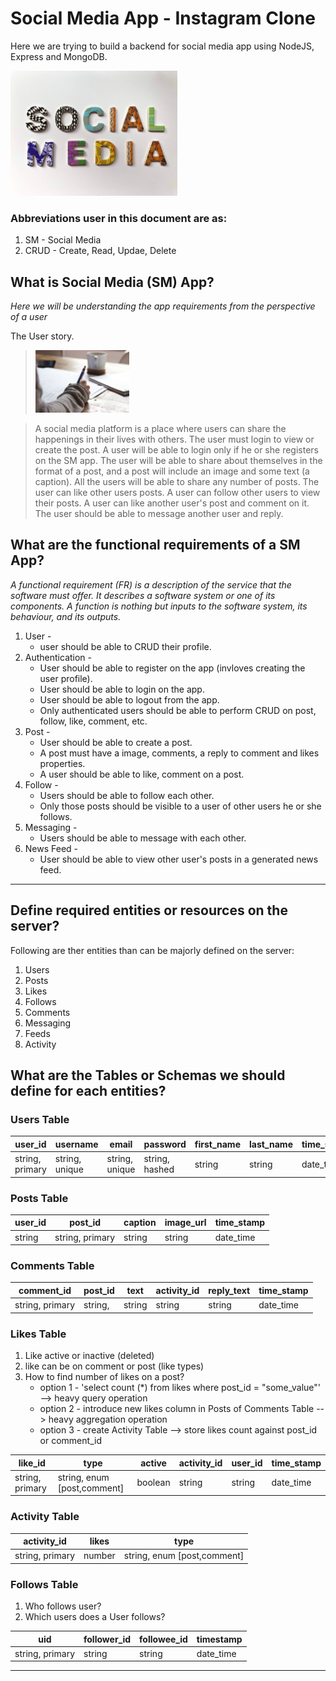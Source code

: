 # Social Media App - Instagram Clone

Here we are trying to build a backend for social media app using NodeJS, Express and MongoDB.

<img src="./readme_assets/social_media.jpeg" height="200px" alt="Social Media App" />

### Abbreviations user in this document are as:
1. SM - Social Media
2. CRUD - Create, Read, Updae, Delete

## What is Social Media (SM) App?

*Here we will be understanding the app requirements from the perspective of a user*

The User story.

> <img src="./readme_assets/user_story.jpeg" height="100px" alt="User Story" />

> A social media platform is a place where users can share the happenings in their lives with others. The user must login to view or create the post. A user will be able to login only if he or she registers on the SM app. The user will be able to share about themselves in the format of a post, and a post will include an image and some text (a caption). All the users will be able to share any number of posts. The user can like other users posts. A user can follow other users to view their posts. A user can like another user's post and comment on it. The user should be able to message another user and reply.

## What are the functional requirements of a SM App?

*A functional requirement (FR) is a description of the service that the software must offer. It describes a software system or one of its components. A function is nothing but inputs to the software system, its behaviour, and its outputs.*

1. User - 
    * user should be able to CRUD their profile.
2. Authentication - 
    * User should be able to register on the app (invloves creating the user profile).
    * User should be able to login on the app.
    * User should be able to logout from the app.
    * Only authenticated users should be able to perform CRUD on post, follow, like, comment, etc.
3. Post - 
    * User should be able to create a post.
    * A post must have a image, comments, a reply to comment and likes properties.
    * A user should be able to like, comment on a post.
4. Follow -
    * Users should be able to follow each other.
    * Only those posts should be visible to a user of other users he or she follows.
5. Messaging -
    * Users should be able to message with each other.
6. News Feed -
    * User should be able to view other user's posts in a generated news feed.

---

## Define required entities or resources on the server?

Following are ther entities than can be majorly defined on the server:
1. Users
2. Posts
3. Likes
4. Follows
5. Comments
6. Messaging
7. Feeds
8. Activity

## What are the Tables or Schemas we should define for each entities?

### Users Table

|user_id|username|email|password|first_name|last_name|time_stamp|
|---|---|---|---|---|---|---|
|string, primary|string, unique|string, unique|string, hashed|string|string|date_time|

### Posts Table

|user_id|post_id|caption|image_url|time_stamp|
|---|---|---|---|---|
|string|string, primary|string|string|date_time|

### Comments Table

|comment_id|post_id|text|activity_id|reply_text|time_stamp|
|---|---|---|---|---|---|
|string, primary|string,|string|string|string|date_time|

### Likes Table
1. Like active or inactive (deleted)
2. like can be on comment or post (like types)
3. How to find number of likes on a post? 
    * option 1 - 'select count (*) from likes where post_id = "some_value"' --> heavy query operation
    * option 2 - introduce new likes column in Posts of Comments Table --> heavy aggregation operation
    * option 3 - create Activity Table --> store likes count against post_id or comment_id

|like_id|type|active|activity_id|user_id|time_stamp|
|---|---|---|---|---|---|
|string, primary|string, enum [post,comment]|boolean|string|string|date_time|

### Activity Table

|activity_id|likes|type|
|---|---|---|
|string, primary|number|string, enum [post,comment]|

### Follows Table
1. Who follows user?
2. Which users does a User follows?

|uid|follower_id|followee_id|timestamp|
|---|---|---|---|
|string, primary|string|string|date_time|

---










